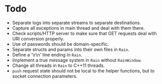 # Todo

* Separate logs into separate streams to separate destinations.
* Capture all exceptions in main thread and deal with them there.
* Check scripts/HTTP server to make sure that GET requests deal with URI conversion properly.
* Use of passwords should be domain-specific.
* Separate structs and params into their own files in `Rain`.
* Define a '\r\n' line ending in `Rain`.
* Implement a true message system in `Rain` without `RainWindow`.
* Change all threads in `Rain` to C++11 threads.
* `push` request state should not be local to the helper functions, but to socket connection parameters.